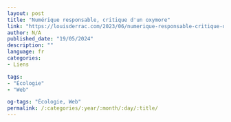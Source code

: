 ```yaml
---
layout: post
title: "Numérique responsable, critique d'un oxymore"
link: "https://louisderrac.com/2023/06/numerique-responsable-critique-dun-oxymore"
author: N/A
published_date: "19/05/2024"
description: ""
language: fr
categories:
- Liens

tags:
- "Écologie"
- "Web"

og-tags: "Écologie, Web"
permalink: /:categories/:year/:month/:day/:title/
---
```

